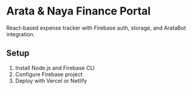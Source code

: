 # Arata & Naya Finance Portal

React-based expense tracker with Firebase auth, storage, and ArataBot integration.

## Setup
1. Install Node.js and Firebase CLI
2. Configure Firebase project
3. Deploy with Vercel or Netlify